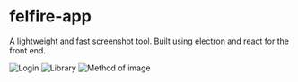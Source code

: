 # felfire-app
A lightweight and fast screenshot tool. Built using electron and react for the front end.

![Login](https://i.gyazo.com/7bb16bd8706eff210d0eaa318ba8c1dd.png)
![Library](https://i.gyazo.com/85c31c02002a39f5c73968df6fefb523.png)
![Method of image](https://i.gyazo.com/86546cc99e2dd4f61f5e4efe2fded7fa.png)
